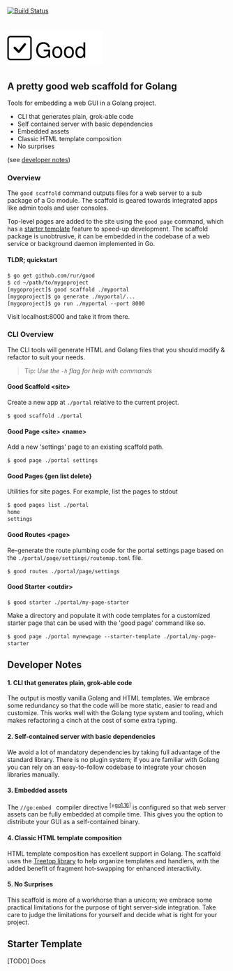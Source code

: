 [![Build Status](https://travis-ci.com/rur/good.svg?token=ghq4t9FLdVA8tqkRUMoY&branch=main)](https://travis-ci.com/rur/good)

# <img src="docs/readme_logo.svg" alt="Good Web Scaffold"/>

## A pretty good web scaffold for Golang

Tools for embedding a web GUI in a Golang project.

- CLI that generates plain, grok-able code
- Self contained server with basic dependencies
- Embedded assets
- Classic HTML template composition
- No surprises

(see [developer notes](#developer-notes))

### Overview

The `good scaffold` command outputs files for a web server to a sub package of a
Go module. The scaffold is geared towards integrated apps like admin tools and user consoles.

Top-level pages are added to the site using the `good page` command, which has a
[starter template](#Starter-Template) feature to speed-up development. The scaffold package
is unobtrusive, it can be embedded in the codebase of a web service or background daemon
implemented in Go.

#### TLDR; quickstart

    $ go get github.com/rur/good
    $ cd ~/path/to/mygoproject
    [mygoproject]$ good scaffold ./myportal
    [mygoproject]$ go generate ./myportal/...
    [mygoproject]$ go run ./myportal --port 8000

Visit localhost:8000 and take it from there.

### CLI Overview

The CLI tools will generate HTML and Golang files that you should modify & refactor
to suit your needs.

> Tip: _Use the `-h` flag for help with commands_

#### Good Scaffold \<site\>

Create a new app at `./portal` relative to the current project.

    $ good scaffold ./portal

#### Good Page \<site\> \<name\>

Add a new 'settings' page to an existing scaffold path.

    $ good page ./portal settings

#### Good Pages {gen list delete}

Utilities for site pages. For example, list the pages to stdout

    $ good pages list ./portal
    home
    settings

#### Good Routes \<page\>

Re-generate the route plumbing code for the portal settings page based on the
`./portal/page/settings/routemap.toml` file.

    $ good routes ./portal/page/settings

#### Good Starter \<outdir\>

    $ good starter ./portal/my-page-starter

Make a directory and populate it with code templates for a customized starter page
that can be used with the 'good page' command like so.

    $ good page ./portal mynewpage --starter-template ./portal/my-page-starter

## Developer Notes

#### 1. CLI that generates plain, grok-able code

The output is mostly vanilla Golang and HTML templates. We embrace some redundancy
so that the code will be more static, easier to read and customize.
This works well with the Golang type system and tooling, which makes refactoring a cinch
at the cost of some extra typing.

#### 2. Self-contained server with basic dependencies

We avoid a lot of mandatory dependencies by taking full advantage of the standard library.
There is no plugin system; if you are familiar with Golang you can rely on an easy-to-follow
codebase to integrate your chosen libraries manually.

#### 3. Embedded assets

The `//go:embed ` compiler directive <sup>[≥[go1.16](https://golang.org/doc/go1.16#library-embed)]</sup>
is configured so that web server assets can be fully embedded at compile time.
This gives you the option to distribute your GUI as a self-contained binary.

#### 4. Classic HTML template composition

HTML template composition has excellent support in Golang. The scaffold uses the
[Treetop library](https://github.com/rur/treetop) to help organize templates and handlers,
with the added benefit of fragment hot-swapping for enhanced interactivity.

#### 5. No Surprises

This scaffold is more of a workhorse than a unicorn; we embrace some practical
limitations for the purpose of tight server-side integration.
Take care to judge the limitations for yourself and decide what is right for your project.

## Starter Template

[TODO] Docs

